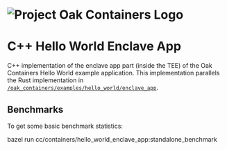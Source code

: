 <!-- Oak Logo Start -->
<!-- An HTML element is intentionally used since GitHub recommends this approach to handle different images in dark/light modes. Ref: https://docs.github.com/en/get-started/writing-on-github/getting-started-with-writing-and-formatting-on-github/basic-writing-and-formatting-syntax#specifying-the-theme-an-image-is-shown-to -->
<!-- markdownlint-disable-next-line MD033 -->
<h1><picture><source media="(prefers-color-scheme: dark)" srcset="/docs/oak-logo/svgs/oak-containers-negative-colour.svg?sanitize=true"><source media="(prefers-color-scheme: light)" srcset="/docs/oak-logo/svgs/oak-containers.svg?sanitize=true"><img alt="Project Oak Containers Logo" src="/docs/oak-logo/svgs/oak-containers.svg?sanitize=true"></picture></h1>
<!-- Oak Logo End -->

# C++ Hello World Enclave App

C++ implementation of the enclave app part (inside the TEE) of the Oak
Containers Hello World example application. This implementation parallels the
Rust implementation in
[`/oak_containers/examples/hello_world/enclave_app`](../../../oak_containers/examples/hello_world/enclave_app).

## Benchmarks

To get some basic benchmark statistics:

bazel run cc/containers/hello_world_enclave_app:standalone_benchmark
